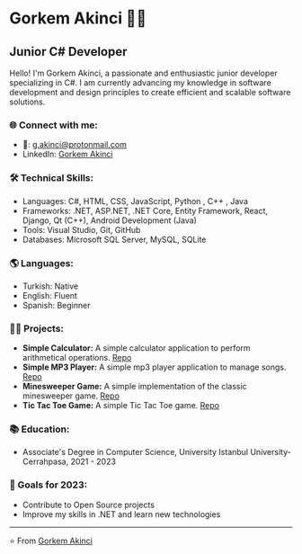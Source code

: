 
# Gorkem Akinci 👨‍💻

## Junior C# Developer

Hello! I'm Gorkem Akinci, a passionate and enthusiastic junior developer specializing in C#. I am currently advancing my knowledge in software development and design principles to create efficient and scalable software solutions. 

### 🌐 Connect with me:
- 📧: g.akinci@protonmail.com
- LinkedIn: [Gorkem Akinci](https://www.linkedin.com/in/akincigorkem/)

### 🛠 Technical Skills:
- Languages: C#, HTML, CSS, JavaScript, Python , C++ , Java 
- Frameworks: .NET, ASP.NET, .NET Core, Entity Framework, React, Django, Qt (C++), Android Development (Java)
- Tools: Visual Studio, Git, GitHub
- Databases: Microsoft SQL Server, MySQL, SQLite

 ### 🌎 Languages:
- Turkish: Native
- English: Fluent
- Spanish: Beginner

### 👩‍💻 Projects:
- **Simple Calculator:** A simple calculator application to perform arithmetical operations. [Repo](https://github.com/AkinciGorkem/simple-calculator)
- **Simple MP3 Player:** A simple mp3 player application to manage songs. [Repo](https://github.com/AkinciGorkem/simple-mp3-player)
- **Minesweeper Game:** A simple implementation of the classic minesweeper game. [Repo](https://github.com/AkinciGorkem/Minesweeper)
- **Tic Tac Toe Game:** A simple Tic Tac Toe game. [Repo](https://github.com/AkinciGorkem/TicTacToe)

### 📚 Education:
- Associate's Degree in Computer Science, University Istanbul University-Cerrahpasa, 2021 - 2023

### 🚀 Goals for 2023:
- Contribute to Open Source projects
- Improve my skills in .NET and learn new technologies

---

⭐️ From [Gorkem Akinci](https://github.com/AkinciGorkem)

